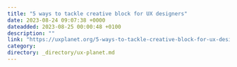 ```yaml
---
title: "5 ways to tackle creative block for UX designers"
date: 2023-08-24 09:07:38 +0000
dateadded: 2023-08-25 00:00:48 +0100
description: ""
link: "https://uxplanet.org/5-ways-to-tackle-creative-block-for-ux-designers-720a10da642c?source=rss----819cc2aaeee0---4"
category:
directory: _directory/ux-planet.md
---
```

